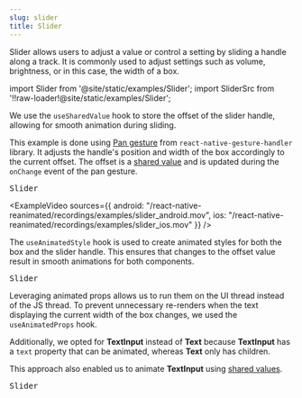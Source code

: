 ```yaml
---
slug: slider
title: Slider
---
```


Slider allows users to adjust a value or control a setting by sliding a handle along a track. It is commonly used to adjust settings such as volume, brightness, or in this case, the width of a box.

import Slider from '@site/static/examples/Slider';
import SliderSrc from '!!raw-loader!@site/static/examples/Slider';

<InteractiveExample src={SliderSrc} component={Slider} />

We use the `useSharedValue` hook to store the offset of the slider handle, allowing for smooth animation during sliding.

<CollapsibleCode src={SliderSrc} showLines={[24,24]}/>

This example is done using [Pan gesture](https://docs.swmansion.com/react-native-gesture-handler/docs/gestures/pan-gesture) from `react-native-gesture-handler` library. It adjusts the handle's position and width of the box accordingly to the current offset. The offset is a [shared value](/docs/fundamentals/glossary#shared-value) and is updated during the `onChange` event of the pan gesture.

<samp id="Slider">Slider</samp>

<CollapsibleCode src={SliderSrc} showLines={[28,41]}/>

<ExampleVideo
sources={{
    android: "/react-native-reanimated/recordings/examples/slider_android.mov",
    ios: "/react-native-reanimated/recordings/examples/slider_ios.mov"
  }}
/>

The `useAnimatedStyle` hook is used to create animated styles for both the box and the slider handle. This ensures that changes to the offset value result in smooth animations for both components.

<samp id="Slider">Slider</samp>

<CollapsibleCode src={SliderSrc} showLines={[42,52]}/>

Leveraging animated props allows us to run them on the UI thread instead of the JS thread. To prevent unnecessary re-renders when the text displaying the current width of the box changes, we used the `useAnimatedProps` hook.

Additionally, we opted for **TextInput** instead of **Text** because **TextInput** has a `text` property that can be animated, whereas **Text** only has children.

This approach also enabled us to animate **TextInput** using [shared values](/docs/fundamentals/glossary#shared-value).

<samp id="Slider">Slider</samp>

<CollapsibleCode src={SliderSrc} showLines={[58,63]}/>
